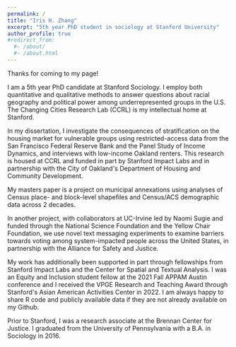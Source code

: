 ```yaml
---
permalink: /
title: "Iris H. Zhang"
excerpt: "5th year PhD student in sociology at Stanford University"
author_profile: true
#redirect_from:
  #- /about/
  #- /about.html
---
```

Thanks for coming to my page! 

I am a 5th year PhD candidate at Stanford Sociology. I employ both quantitative and qualitative methods to answer questions about racial geography and political power among underrepresented groups in the U.S. The Changing Cities Research Lab (CCRL) is my intellectual home at Stanford. 

In my dissertation, I investigate the consequences of stratification on the housing market for vulnerable groups using restricted-access data from the San Francisco Federal Reserve Bank and the Panel Study of Income Dynamics, and interviews with low-income Oakland renters. This research is housed at CCRL and funded in part by Stanford Impact Labs and in partnership with the City of Oakland's Department of Housing and Community Development.

My masters paper is a project on municipal annexations using analyses of Census place- and block-level shapefiles and Census/ACS demographic data across 2 decades.

In another project, with collaborators at UC-Irvine led by Naomi Sugie and funded through the National Science Foundation and the Yellow Chair Foundation, we use novel text messaging experiments to examine barriers towards voting among system-impacted people across the United States, in partnership with the Alliance for Safety and Justice. 

My work has additionally been supported in part through fellowships from Stanford Impact Labs and the Center for Spatial and Textual Analysis. I was an Equity and Inclusion student fellow at the 2021 Fall APPAM Austin conference and I received the VPGE Research and Teaching Award through Stanford's Asian American Activities Center in 2022. I am always happy to share R code and publicly available data if they are not already available on my Github.

Prior to Stanford, I was a research associate at the Brennan Center for Justice. I graduated from the University of Pennsylvania with a B.A. in Sociology in 2016. 
